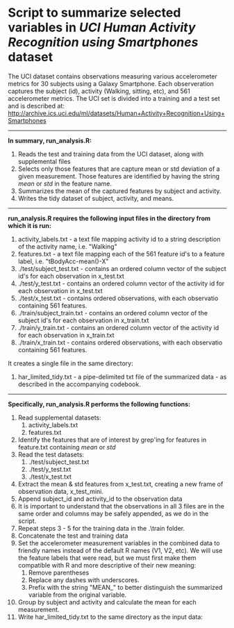 Script to summarize selected variables in *UCI Human Activity Recognition using Smartphones* dataset
========================================================

The UCI dataset contains observations measuring various accelerometer metrics for 30 subjects using a Galaxy Smartphone.  Each observeration captures the subject (id), activity (Walking, sitting, etc), and 561 accelerometer metrics.  The UCI set is divided into a training and a test set and is described at: http://archive.ics.uci.edu/ml/datasets/Human+Activity+Recognition+Using+Smartphones

----
**In summary, run_analysis.R:**

1. Reads the test and training data from the UCI dataset, along with supplemental files
2. Selects only those features that are capture mean or std deviation of a given measurement.  Those features are identified by having the
string *mean* or *std* in the feature name.
3. Summarizes the mean of the captured features by subject and activity.
4. Writes the tidy dataset of subject, activity, and means.

----
**run\_analysis.R requires the following input files in the directory from which it is run:**

1. activity\_labels.txt - a text file mapping activity id to a string description of the activity name, i.e. "Walking"
2. features.txt - a text file mapping each of the 561 feature id's to a feature label, i.e. "tBodyAcc-mean()-X"
1. ./test/subject\_test.txt - contains an ordered column vector of the subject id's for each observation in x\_test.txt
2. ./test/y\_test.txt - contains an ordered column vector of the activity id for each observation in x\_test.txt
3. ./test/x\_test.txt - contains ordered observations, with each observatio containing 561 features.
1. ./train/subject\_train.txt - contains an ordered column vector of the subject id's for each observation in x\_train.txt
2. ./train/y\_train.txt - contains an ordered column vector of the activity id for each observation in x\_train.txt
3. ./train/x\_train.txt - contains ordered observations, with each observatio containing 561 features.
    
It creates a single file in the same directory:

1. har\_limited\_tidy.txt - a pipe-delimited txt file of the summarized data  - as described in the accompanying codebook.
    
----    
**Specifically, run\_analysis.R performs the following functions:**

1. Read supplemental datasets:
    1. activity\_labels.txt 
    2. features.txt 
2. Identify the features that are of interest by grep'ing for features in feature.txt containing *mean* or *std*
3. Read the test datasets:
    1. ./test/subject\_test.txt 
    2. ./test/y\_test.txt 
    3. ./test/x\_test.txt 
4. Extract the mean & std features from x\_test.txt, creating a new frame of observation data, x\_test\_mini.
5. Append subject\_id and activity\_id to the observation data
5. It is important to understand that the observations in all 3 files are in the same order and columns may be safely appended, as we do in the script.
6. Repeat steps 3 - 5 for the training data in the .\train folder.
7. Concatenate the test and training data
8. Set the accelerometer measurement variables in the combined data to friendly names instead of the default R names (V1, V2, etc).  We will use the feature labels that were read, but we must first make them compatible with R and more descriptive of their new meaning:
    1. Remove parentheses 
    2. Replace any dashes with underscores.
    3. Prefix with the string "MEAN_" to better distinguish the summarized variable from the original variable.
9. Group by subject and activity and calculate the mean for each measurement.
10. Write har\_limited\_tidy.txt to the same directory as the input data:



